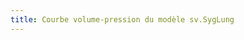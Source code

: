 ```yaml
---
title: Courbe volume-pression du modèle sv.SygLung
---
```


<script>

	var lung = new sv.SygLung();

	function sf(a, b){
		return a.Palv - b.Palv;
	}
	var ventilator = new sv.PVCurve();
	var data = ventilator.ventilate(lung).timeData;
	data = data.sort(sf);

	fx = function(d){return d.Palv};
	fy1 = function(d){return d.Vt};


	var graph1 = gs.quickGraph( null, data, fx, fy1)
		.setidx("Palv")
		.setidy("Vt");


</script>
